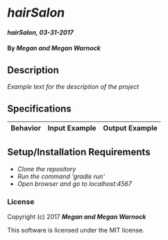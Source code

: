 # _hairSalon_

#### _hairSalon, 03-31-2017_

#### By _**Megan and Megan Warnock**_

## Description
_Example text for the description of the project_


## Specifications

| Behavior                   | Input Example     | Output Example    |
| -------------------------- | -----------------:| -----------------:|



## Setup/Installation Requirements

* _Clone the repository_
* _Run the command 'gradle run'_
* _Open browser and go to localhost:4567_


### License

Copyright (c) 2017 **_Megan and Megan Warnock_**

This software is licensed under the MIT license.
